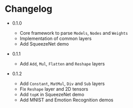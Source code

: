 # Changelog

* 0.1.0
  * Core framework to parse `Models`, `Nodes` and `Weights`
  * Implementation of common layers
  * Add SqueezeNet demo

* 0.1.1
  * Add `Add`, `Mul`, `Flatten` and `Reshape` layers

* 0.1.2
  * Add `Constant`, `MatMul`, `Div` and `Sub` layers
  * Fix `Reshape` layer and 2D tensors
  * Add `topK` in SqueezeNet demo
  * Add MNIST and Emotion Recognition demos

